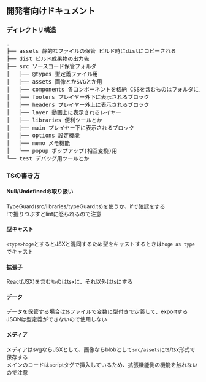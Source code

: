 ## 開発者向けドキュメント
### ディレクトリ構造
<pre>
.
├── assets 静的なファイルの保管 ビルド時にdistにコピーされる
├── dist ビルド成果物の出力先
├── src ソースコード保管フォルダ
│   ├── @types 型定義ファイル用
│   ├── assets 画像とかSVGとか用
│   ├── components 各コンポーネントを格納 CSSを含むものはフォルダに入れてまとめる
│   ├── footers プレイヤー外下に表示されるブロック
│   ├── headers プレイヤー外上に表示されるブロック
│   ├── layer 動画上に表示されるレイヤー
│   ├── libraries 便利ツールとか
│   ├── main プレイヤー下に表示されるブロック
│   ├── options 設定機能
│   ├── memo メモ機能
│   └── popup ポップアップ(相互変換)用
└── test デバッグ用ツールとか
</pre>

### TSの書き方
#### Null/Undefinedの取り扱い
TypeGuard(src/libraries/typeGuard.ts)を使うか、ifで確認をする  
!で握りつぶすとlintに怒られるので注意

#### 型キャスト
`<type>hoge`とするとJSXと混同するため型をキャストするときは`hoge as type`でキャスト  

#### 拡張子
React(JSX)を含むものはtsxに、それ以外はtsにする

#### データ
データを保管する場合はtsファイルで変数に型付きで定義して、exportする  
JSONは型定義ができないので使用しない

#### メディア
メディアはsvgならJSXとして、画像ならblobとして`src/assets`にts/tsx形式で保存する  
メインのコードはscriptタグで挿入しているため、拡張機能側の機能を触れないので注意